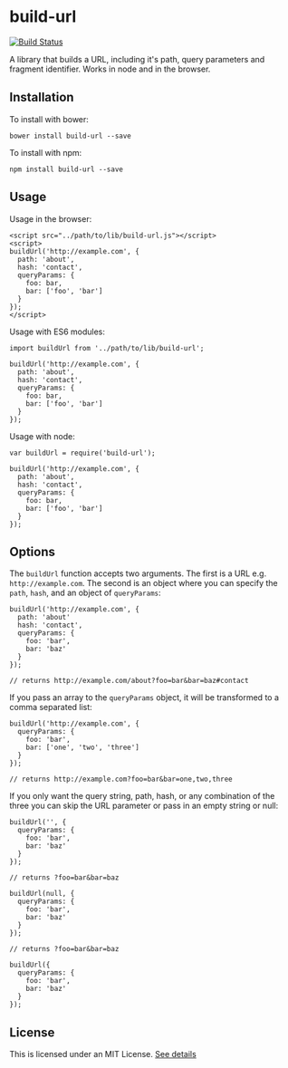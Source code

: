 # build-url

[![Build Status](https://travis-ci.org/steverydz/build-url.svg?branch=master)](https://travis-ci.org/steverydz/build-url)

A library that builds a URL, including it's path, query parameters and fragment identifier. Works in node and in the browser.

## Installation

To install with bower:
```
bower install build-url --save
```

To install with npm:

```
npm install build-url --save
```

## Usage

Usage in the browser:

```
<script src="../path/to/lib/build-url.js"></script>
<script>
buildUrl('http://example.com', {
  path: 'about',
  hash: 'contact',
  queryParams: {
    foo: bar,
    bar: ['foo', 'bar']
  }
});
</script>
```

Usage with ES6 modules:
```
import buildUrl from '../path/to/lib/build-url';

buildUrl('http://example.com', {
  path: 'about',
  hash: 'contact',
  queryParams: {
    foo: bar,
    bar: ['foo', 'bar']
  }
});
```

Usage with node:

```
var buildUrl = require('build-url');

buildUrl('http://example.com', {
  path: 'about',
  hash: 'contact',
  queryParams: {
    foo: bar,
    bar: ['foo', 'bar']
  }
});
```

## Options

The `buildUrl` function accepts two arguments. The first is a URL e.g. `http://example.com`. The second is an object where you can specify the `path`, `hash`, and an object of `queryParams`:

```
buildUrl('http://example.com', {
  path: 'about'
  hash: 'contact',
  queryParams: {
    foo: 'bar',
    bar: 'baz'
  }
});

// returns http://example.com/about?foo=bar&bar=baz#contact
```

If you pass an array to the `queryParams` object, it will be transformed to a comma separated list:

```
buildUrl('http://example.com', {
  queryParams: {
    foo: 'bar',
    bar: ['one', 'two', 'three']
  }
});

// returns http://example.com?foo=bar&bar=one,two,three
```

If you only want the query string, path, hash, or any combination of the three you can skip the URL parameter or pass in an empty string or null:

```
buildUrl('', {
  queryParams: {
    foo: 'bar',
    bar: 'baz'
  }
});

// returns ?foo=bar&bar=baz

buildUrl(null, {
  queryParams: {
    foo: 'bar',
    bar: 'baz'
  }
});

// returns ?foo=bar&bar=baz

buildUrl({
  queryParams: {
    foo: 'bar',
    bar: 'baz'
  }
});
```

## License

This is licensed under an MIT License. [See details](LICENSE)
